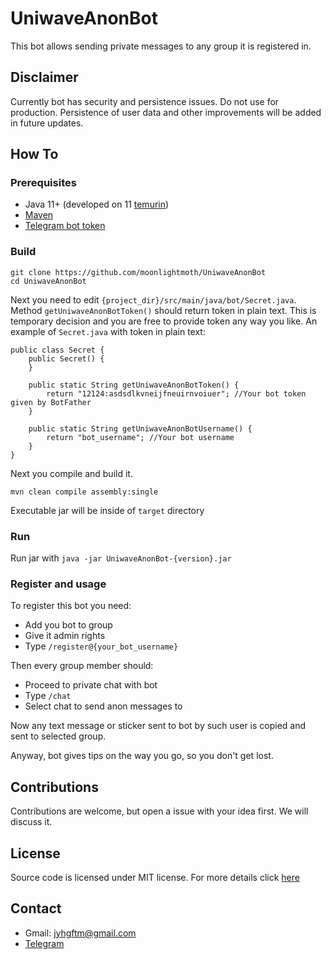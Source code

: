 
# UniwaveAnonBot
This bot allows sending private messages to any group it is registered in.

## Disclaimer
Currently bot has security and persistence issues. Do not use for production.
Persistence of user data and other improvements will be added in future updates.

## How To 

### Prerequisites

* Java 11+ (developed on 11 [temurin](https://adoptium.net/temurin/releases/?version=11))
* [Maven](https://maven.apache.org/)
* [Telegram bot token](https://core.telegram.org/bots)

### Build

```
git clone https://github.com/moonlightmoth/UniwaveAnonBot
cd UniwaveAnonBot
```
Next you need to edit `{project_dir}/src/main/java/bot/Secret.java`. Method `getUniwaveAnonBotToken()` should return token in plain text. This is temporary decision and you are free to provide token any way you like.
An example of `Secret.java` with token in plain text:
```
public class Secret {
    public Secret() {
    }

    public static String getUniwaveAnonBotToken() {
        return "12124:asdsdlkvneijfneuirnvoiuer"; //Your bot token given by BotFather
    }

    public static String getUniwaveAnonBotUsername() {
        return "bot_username"; //Your bot username
    }
}
```

Next you compile and build it.
```
mvn clean compile assembly:single
```
Executable jar will be inside of `target` directory

### Run

Run jar with `java -jar UniwaveAnonBot-{version}.jar`

### Register and usage

To register this bot you need:
* Add you bot to group
* Give it admin rights
* Type `/register@{your_bot_username}`

Then every group member should:
* Proceed to private chat with bot
* Type `/chat`
* Select chat to send anon messages to

Now any text message or sticker sent to bot by such user is copied and sent to selected group.

Anyway, bot gives tips on the way you go, so you don't get lost.

## Contributions

Contributions are welcome, but open a issue with your idea first. We will discuss it.

## License
Source code is licensed under MIT license. For more details click [here](https://github.com/moonlightMoth/UniwaveAnonBot/blob/main/LICENSE)

## Contact
* Gmail: jyhgftm@gmail.com
* [Telegram](https://t.me/moonlightmoth)

